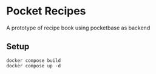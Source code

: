 # Pocket Recipes
A prototype of recipe book using pocketbase as backend

## Setup
```
docker compose build
docker compose up -d
```

